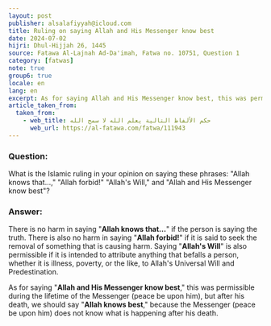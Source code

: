 ```yaml
---
layout: post
publisher: alsalafiyyah@icloud.com
title: Ruling on saying Allah and His Messenger know best
date: 2024-07-02
hijri: Dhul-Hijjah 26, 1445
source: Fatawa Al-Lajnah Ad-Da'imah, Fatwa no. 10751, Question 1
category: [fatwas]
note: true
group6: true
locale: en
lang: en
excerpt: As for saying Allah and His Messenger know best, this was permissible during the lifetime of the Messenger, but after his death, we should say Allah knows best.
article_taken_from: 
  taken_from:
    - web_title: حكم الألفاظ التالية يعلم الله لا سمح الله
      web_url: https://al-fatawa.com/fatwa/111943
---
```


### Question: 
What is the Islamic ruling in your opinion on saying these phrases: "Allah knows that...," "Allah forbid!" "Allah's Will," and "Allah and His Messenger know best"?

### Answer: 
There is no harm in saying "**Allah knows that...**" if the person is saying the truth. There is also no harm in saying "**Allah forbid!**" if it is said to seek the removal of something that is causing harm. Saying "**Allah's Will**" is also permissible if it is intended to attribute anything that befalls a person, whether it is illness, poverty, or the like, to Allah's Universal Will and Predestination. 

As for saying "**Allah and His Messenger know best**," this was permissible during the lifetime of the Messenger (peace be upon him), but after his death, we should say "**Allah knows best**," because the Messenger (peace be upon him) does not know what is happening after his death. 
